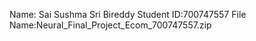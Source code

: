 Name: Sai Sushma Sri Bireddy
Student ID:700747557
File Name:Neural_Final_Project_Ecom_700747557.zip
